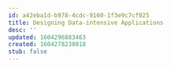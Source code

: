 ```yaml
---
id: a42eba1d-b978-4cdc-9160-1f3e9c7cf025
title: Designing Data-intensive Applications
desc: ''
updated: 1604296883463
created: 1604278238918
stub: false
---
```


